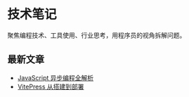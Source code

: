 # 技术笔记

聚焦编程技术、工具使用、行业思考，用程序员的视角拆解问题。

## 最新文章
- [JavaScript 异步编程全解析](JavaScript异步.md)
- [VitePress 从搭建到部署](VitePress配置.md)